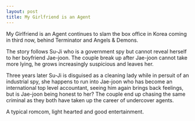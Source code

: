 ```yaml
---
layout: post
title: My Girlfriend is an Agent
---
```


My Girlfriend is an Agent continues to slam the box office in Korea coming in third now, behind Terminator and Angels & Demons.

The story follows Su-Ji who is a government spy but cannot reveal herself to her boyfriend Jae-joon. The couple break up after Jae-joon cannot take more lying, he grows increasingly suspicious and leaves her.

Three years later Su-Ji is disguised as a cleaning lady while in persuit of an industrial spy, she happens to run into Jae-joon who has become an international top level accountant, seeing him again brings back feelings, but is Jae-joon being honest to her? The couple end up chasing the same criminal as they both have taken up the career of undercover agents.

A typical romcom, light hearted and good entertainment.